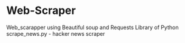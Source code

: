 # Web-Scraper
Web_scarapper using Beautiful soup and Requests Library of Python<br>
scrape_news.py - hacker news scraper

